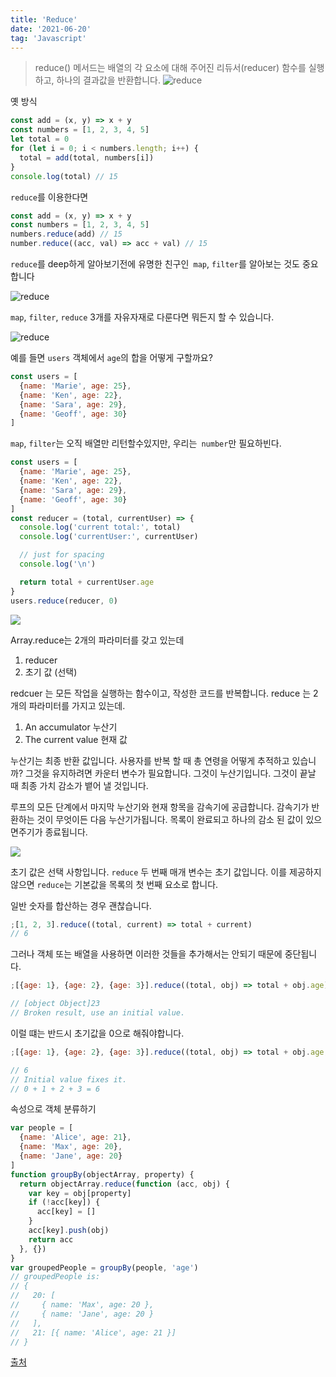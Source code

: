```yaml
---
title: 'Reduce'
date: '2021-06-20'
tag: 'Javascript'
---
```


> reduce() 메서드는 배열의 각 요소에 대해 주어진 리듀서(reducer) 함수를 실행하고, 하나의 결과값을 반환합니다.
> ![reduce](https://www.freecodecamp.org/news/content/images/2019/10/folding-box.gif)

옛 방식

```js
const add = (x, y) => x + y
const numbers = [1, 2, 3, 4, 5]
let total = 0
for (let i = 0; i < numbers.length; i++) {
  total = add(total, numbers[i])
}
console.log(total) // 15
```

`reduce`를 이용한다면

```js
const add = (x, y) => x + y
const numbers = [1, 2, 3, 4, 5]
numbers.reduce(add) // 15
number.reduce((acc, val) => acc + val) // 15
```

`reduce`를 deep하게 알아보기전에 유명한 친구인` map`, `filter`를 알아보는 것도 중요합니다

![reduce](https://www.freecodecamp.org/news/content/images/2019/10/creepy-reduce.jpeg)

`map`, `filter`, `reduce` 3개를 자유자재로 다룬다면 뭐든지 할 수 있습니다.

![reduce](https://www.freecodecamp.org/news/content/images/2019/10/the-big-three.jpeg)

예를 들면 `users` 객체에서 `age`의 합을 어떻게 구할까요?

```js
const users = [
  {name: 'Marie', age: 25},
  {name: 'Ken', age: 22},
  {name: 'Sara', age: 29},
  {name: 'Geoff', age: 30}
]
```

`map`, `filter`는 오직 배열만 리턴할수있지만, 우리는` number`만 필요하빈다.

```js
const users = [
  {name: 'Marie', age: 25},
  {name: 'Ken', age: 22},
  {name: 'Sara', age: 29},
  {name: 'Geoff', age: 30}
]
const reducer = (total, currentUser) => {
  console.log('current total:', total)
  console.log('currentUser:', currentUser)

  // just for spacing
  console.log('\n')

  return total + currentUser.age
}
users.reduce(reducer, 0)
```

![](https://www.freecodecamp.org/news/content/images/2019/10/reduce-screenshot-1.png)

Array.reduce는 2개의 파라미터를 갖고 있는데

1. reducer
2. 초기 값 (선택)

redcuer 는 모든 작업을 실행하는 함수이고, 작성한 코드를 반복합니다. reduce 는 2개의 파라미터를 가지고 있는데.

1. An accumulator 누산기
2. The current value 현재 값

누산기는 최종 반환 값입니다.
사용자를 반복 할 때 총 연령을 어떻게 추적하고 있습니까? 그것을 유지하려면 카운터 변수가 필요합니다. 그것이 누산기입니다. 그것이 끝날 때 최종 가치 감소가 뱉어 낼 것입니다.

루프의 모든 단계에서 마지막 누산기와 현재 항목을 감속기에 공급합니다. 감속기가 반환하는 것이 무엇이든 다음 누산기가됩니다. 목록이 완료되고 하나의 감소 된 값이 있으면주기가 종료됩니다.

![](https://www.freecodecamp.org/news/content/images/2019/10/reduce-screenshot-1.png)

초기 값은 선택 사항입니다.
`reduce` 두 번째 매개 변수는 초기 값입니다. 이를 제공하지 않으면 `reduce`는 기본값을 목록의 첫 번째 요소로 합니다.

일반 숫자를 합산하는 경우 괜찮습니다.

```js
;[1, 2, 3].reduce((total, current) => total + current)
// 6
```

그러나 객체 또는 배열을 사용하면 이러한 것들을 추가해서는 안되기 때문에 중단됩니다.

```js
;[{age: 1}, {age: 2}, {age: 3}].reduce((total, obj) => total + obj.age)

// [object Object]23
// Broken result, use an initial value.
```

이럴 떄는 반드시 초기값을 0으로 해줘야합니다.

```js
;[{age: 1}, {age: 2}, {age: 3}].reduce((total, obj) => total + obj.age, 0)

// 6
// Initial value fixes it.
// 0 + 1 + 2 + 3 = 6
```

속성으로 객체 분류하기

```js
var people = [
  {name: 'Alice', age: 21},
  {name: 'Max', age: 20},
  {name: 'Jane', age: 20}
]
function groupBy(objectArray, property) {
  return objectArray.reduce(function (acc, obj) {
    var key = obj[property]
    if (!acc[key]) {
      acc[key] = []
    }
    acc[key].push(obj)
    return acc
  }, {})
}
var groupedPeople = groupBy(people, 'age')
// groupedPeople is:
// {
//   20: [
//     { name: 'Max', age: 20 },
//     { name: 'Jane', age: 20 }
//   ],
//   21: [{ name: 'Alice', age: 21 }]
// }
```

[출처](https://www.freecodecamp.org/news/learn-reduce-in-10-minutes/)
